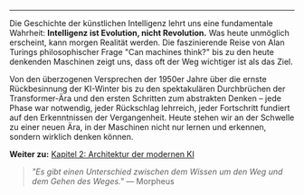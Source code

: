 ---

Die Geschichte der künstlichen Intelligenz lehrt uns eine fundamentale Wahrheit: **Intelligenz ist Evolution, nicht Revolution.** Was heute unmöglich erscheint, kann morgen Realität werden. Die faszinierende Reise von Alan Turings philosophischer Frage "Can machines think?" bis zu den heute denkenden Maschinen zeigt uns, dass oft der Weg wichtiger ist als das Ziel.

Von den überzogenen Versprechen der 1950er Jahre über die ernste Rückbesinnung der KI-Winter bis zu den spektakulären Durchbrüchen der Transformer-Ära und den ersten Schritten zum abstrakten Denken – jede Phase war notwendig, jeder Rückschlag lehrreich, jeder Fortschritt fundiert auf den Erkenntnissen der Vergangenheit. Heute stehen wir an der Schwelle zu einer neuen Ära, in der Maschinen nicht nur lernen und erkennen, sondern wirklich denken können.

**Weiter zu:** [Kapitel 2: Architektur der modernen KI](../kapitel_2/intro.md)

> *"Es gibt einen Unterschied zwischen dem Wissen um den Weg und dem Gehen des Weges."* — Morpheus
